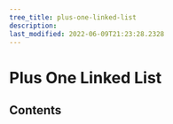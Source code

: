 ```yaml
---
tree_title: plus-one-linked-list
description: 
last_modified: 2022-06-09T21:23:28.2328
---
```


# Plus One Linked List

## Contents
